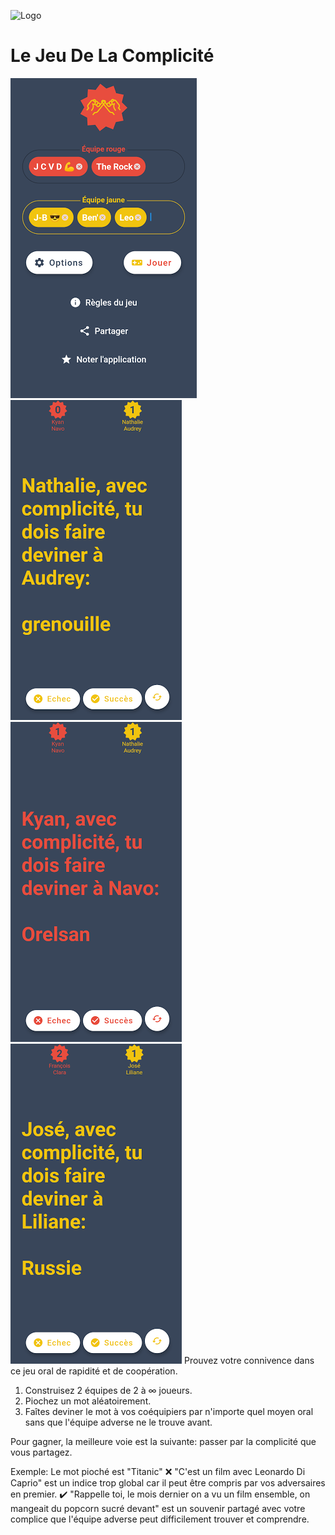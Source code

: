 ![Logo](./images/logo2.png)
# Le Jeu De La Complicité

![A](./assets/A.png) ![B](./assets/B.png) ![C](./assets/C.png) ![D](./assets/D.png)
Prouvez votre connivence dans ce jeu oral de rapidité et de coopération.

1. Construisez 2 équipes de 2 à ∞ joueurs.
2. Piochez un mot aléatoirement.
3. Faîtes deviner le mot à vos coéquipiers par n'importe quel moyen oral sans que l'équipe adverse ne le trouve avant.

Pour gagner, la meilleure voie est la suivante: passer par la complicité que vous partagez.

Exemple: Le mot pioché est "Titanic"
❌ "C'est un film avec Leonardo Di Caprio" est un indice trop global car il peut être compris par vos adversaires en premier.
✔️ "Rappelle toi, le mois dernier on a vu un film ensemble, on mangeait du popcorn sucré devant" est un souvenir partagé avec votre complice que l'équipe adverse peut difficilement trouver et comprendre.
